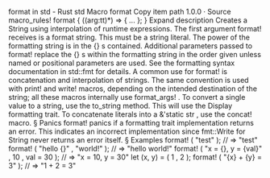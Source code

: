 format in std - Rust
std
Macro
format
Copy item path
1.0.0
·
Source
macro_rules! format {
    ($($arg:tt)*) => { ... };
}
Expand description
Creates a
String
using interpolation of runtime expressions.
The first argument
format!
receives is a format string. This must be a string
literal. The power of the formatting string is in the
{}
s contained.
Additional parameters passed to
format!
replace the
{}
s within the
formatting string in the order given unless named or positional parameters
are used.
See
the formatting syntax documentation in
std::fmt
for details.
A common use for
format!
is concatenation and interpolation of strings.
The same convention is used with
print!
and
write!
macros,
depending on the intended destination of the string; all these macros internally use
format_args!
.
To convert a single value to a string, use the
to_string
method. This
will use the
Display
formatting trait.
To concatenate literals into a
&'static str
, use the
concat!
macro.
§
Panics
format!
panics if a formatting trait implementation returns an error.
This indicates an incorrect implementation
since
fmt::Write for String
never returns an error itself.
§
Examples
format!
(
"test"
);
// => "test"
format!
(
"hello {}"
,
"world!"
);
// => "hello world!"
format!
(
"x = {}, y = {val}"
,
10
, val =
30
);
// => "x = 10, y = 30"
let
(x, y) = (
1
,
2
);
format!
(
"{x} + {y} = 3"
);
// => "1 + 2 = 3"